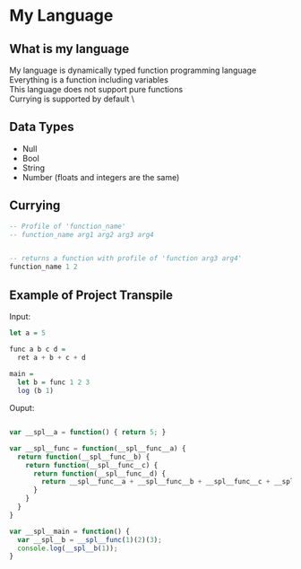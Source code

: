 # My Language
## What is my language

My language is dynamically typed function programming language \
Everything is a function including variables \
This language does not support pure functions \
Currying is supported by default \

## Data Types
- Null
- Bool
- String
- Number (floats and integers are the same)

## Currying

```haskell
-- Profile of 'function_name'
-- function_name arg1 arg2 arg3 arg4


-- returns a function with profile of 'function arg3 arg4'
function_name 1 2
```

## Example of Project Transpile

Input:

```haskell
let a = 5

func a b c d =
  ret a + b + c + d
  
main =
  let b = func 1 2 3
  log (b 1)
```

Ouput: 

```javascript

var __spl__a = function() { return 5; }

var __spl__func = function(__spl__func__a) {
  return function(__spl__func__b) {
    return function(__spl__func__c) {
      return function(__spl__func__d) {
        return __spl__func__a + __spl__func__b + __spl__func__c + __spl__func__d;
      }
    }
  }
}

var __spl__main = function() {
  var __spl__b = __spl__func(1)(2)(3);
  console.log(__spl__b(1));
}

```
